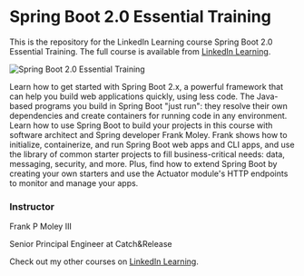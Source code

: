 # Spring Boot 2.0 Essential Training
This is the repository for the LinkedIn Learning course Spring Boot 2.0 Essential Training. The full course is available from [LinkedIn Learning][lil-course-url].

![Spring Boot 2.0 Essential Training ][lil-thumbnail-url]

Learn how to get started with Spring Boot 2.x, a powerful framework that can help you build web applications quickly, using less code. The Java-based programs you build in Spring Boot "just run": they resolve their own dependencies and create containers for running code in any environment. Learn how to use Spring Boot to build your projects in this course with software architect and Spring developer Frank Moley. Frank shows how to initialize, containerize, and run Spring Boot web apps and CLI apps, and use the library of common starter projects to fill business-critical needs: data, messaging, security, and more. Plus, find how to extend Spring Boot by creating your own starters and use the Actuator module's HTTP endpoints to monitor and manage your apps.

### Instructor

Frank P Moley III

Senior Principal Engineer at Catch&Release

Check out my other courses on [LinkedIn Learning](https://www.linkedin.com/learning/instructors/frank-p-moley-iii).

[lil-course-url]: https://www.linkedin.com/learning/spring-boot-2-0-essential-training-2
[lil-thumbnail-url]: https://user-images.githubusercontent.com/28540243/200742696-e631d384-f572-4306-8283-0fc456243b82.jpeg
